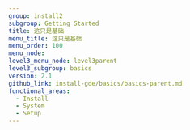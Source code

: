 ```yaml
---
group: install2
subgroup: Getting Started
title: 这只是基础
menu_title: 这只是基础
menu_order: 100
menu_node:
level3_menu_node: level3parent
level3_subgroup: basics
version: 2.1
github_link: install-gde/basics/basics-parent.md
functional_areas:
  - Install
  - System
  - Setup
---
```


